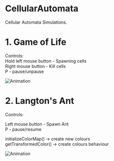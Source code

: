 # CellularAutomata

Cellular Automata Simulations.

# 1. Game of Life

Controls:    
Hold left mouse button - Spawning cells   
Right mouse button - Kill cells   
P - pause/unpause   

![Animation](https://github.com/SlawekSt/CellularAutomata/blob/main/Life.gif)

# 2. Langton's Ant

Controls:  

Left mouse button - Spawn Ant  
P - pause/resume  

initializeColorMap() -> create new colours  
getTransformedColor() -> create colours behaviour  

![Animation](https://github.com/SlawekSt/CellularAutomata/blob/main/Ant.gif)
